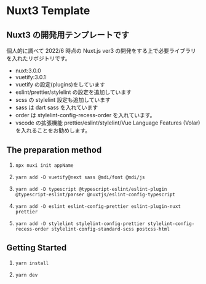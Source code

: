 # Nuxt3 Template

## Nuxt3 の開発用テンプレートです

個人的に調べて 2022/6 時点の Nuxt.js ver3 の開発をする上で必要ライブラリを入れたリポジトリです。

- nuxt:3.0.0
- vuetify:3.0.1
- vuetify の設定(plugins)をしています
- eslint/prettier/stylelint の設定を追加しています
- scss の stylelint 設定も追加しています
- sass は dart sass を入れています
- order は stylelint-config-recess-order を入れています。
- vscode の拡張機能 prettier/eslint/stylelint/Vue Language Features (Volar) を入れることをお勧めします。

## The preparation method

1. `npx nuxi init appName`<br>

2. `yarn add -D vuetify@next sass @mdi/font @mdi/js`<br>

3. `yarn add -D typescript @typescript-eslint/eslint-plugin @typescript-eslint/parser @nuxtjs/eslint-config-typescript`<br>

4. `yarn add -D eslint eslint-config-prettier eslint-plugin-nuxt prettier`<br>

5. `yarn add -D stylelint stylelint-config-prettier stylelint-config-recess-order stylelint-config-standard-scss postcss-html`<br>

## Getting Started

1. `yarn install`

2. `yarn dev`
